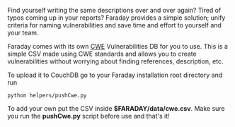 Find yourself writing the same descriptions over and over again? Tired of typos coming up in your reports? Faraday provides a simple solution; unify criteria for naming vulnerabilities and save time and effort to yourself and your team.

Faraday comes with its own [CWE](https://cwe.mitre.org/) Vulnerabilities DB for you to use. This is a simple CSV made using CWE standards and allows you to create vulnerabilities without worrying about finding references, description, etc.

To upload it to CouchDB go to your Faraday installation root directory and run 

```
python helpers/pushCwe.py
```

To add your own put the CSV inside **$FARADAY/data/cwe.csv**. Make sure you run the **pushCwe.py** script before use and that's it!